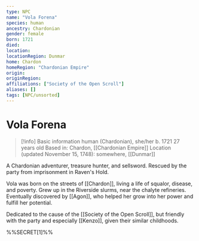 ```yaml
---
type: NPC
name: "Vola Forena"
species: human
ancestry: Chardonian
gender: female
born: 1721
died: 
location: 
locationRegion: Dunmar
home: Chardon
homeRegion: "Chardonian Empire"
origin:
originRegion:
affiliations: ["Society of the Open Scroll"]
aliases: []
tags: [NPC/unsorted]
---
```

# Vola Forena
>[!info] Basic information
>human (Chardonian), she/her
>b. 1721
>27 years old
>Based in: Chardon, [[Chardonian Empire]]
>Location (updated November 15, 1748): somewhere, [[Dunmar]]

A Chardonian adventurer, treasure hunter, and sellsword. Rescued by the party from imprisonment in Raven's Hold. 

Vola was born on the streets of [[Chardon]], living a life of squalor, disease, and poverty. Grew up in the Riverside slurms, near the chalyte refineries. Eventually discovered by [[Agon]], who helped her grow into her power and fulfill her potential. 

Dedicated to the cause of the [[Society of the Open Scroll]], but friendly with the party and especially [[Kenzo]], given their similar childhoods. 

%%SECRET[1]%%